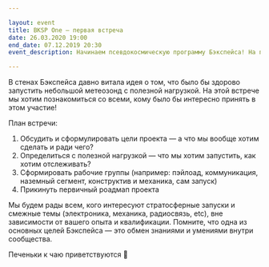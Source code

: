 ```yaml
---

layout: event
title: BKSP One — первая встреча
date: 26.03.2020 19:00
end_date: 07.12.2019 20:30
event_description: Начинаем псевдокосмическую программу Бэкспейса! На первой встрече будем знакомиться и придумывать что классного можно сделать!

---
```

В стенах Бэкспейса давно витала идея о том, что было бы здорово запустить небольшой метеозонд с полезной нагрузкой. 
На этой встрече мы хотим познакомиться со всеми, кому было бы интересно принять в этом участие!

План встречи:
1. Обсудить и сформулировать цели проекта — а что мы вообще хотим сделать и ради чего?
2. Определиться с полезной нагрузкой — что мы хотим запустить, как хотим отслеживать?
3. Сформировать рабочие группы (например: пэйлоад, коммуникация, наземный сегмент, конструктив и механика, сам запуск)
4. Прикинуть первичный роадмап проекта

Мы будем рады всем, кого интересуют стратосферные запуски и смежные темы (электроника, механика, радиосвязь, etc), вне зависимости от 
вашего опыта и квалификации. Помните, что одна из основных целей Бэкспейса — это обмен знаниями и умениями внутри сообщества.

Печеньки к чаю приветствуются 🍪
